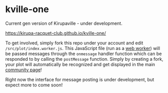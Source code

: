# kville-one
Current gen version of Kirupaville - under development.

https://kirupa-racquet-club.github.io/kville-one/

To get involved, simply fork this repo under your account and edit `/src/plot/index.worker.js`.  This JavaScript file (run as a [web worker](https://developer.mozilla.org/en-US/docs/Web/API/Web_Workers_API/Using_web_workers)) will be passed messages through the `onmessage` handler function which can be responded to by calling the `postMessage` function.  Simply by creating a fork, your plot will automatically be recognized and get displayed in the main [community page](https://kirupa-racquet-club.github.io/kville-one/)!

Right now the interface for message posting is under development, but expect more to come soon!
